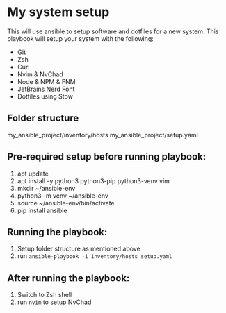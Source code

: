 # My system setup

This will use ansible to setup software and dotfiles for a new system.
This playbook will setup your system with the following:

- Git
- Zsh
- Curl
- Nvim & NvChad
- Node & NPM & FNM
- JetBrains Nerd Font
- Dotfiles using Stow

## Folder structure

my_ansible_project/inventory/hosts
my_ansible_project/setup.yaml

## Pre-required setup before running playbook:

1. apt update
2. apt install -y python3 python3-pip python3-venv vim
3. mkdir ~/ansible-env
4. python3 -m venv ~/ansible-env
5. source ~/ansible-env/bin/activate
6. pip install ansible

## Running the playbook:

1. Setup folder structure as mentioned above
2. run `ansible-playbook -i inventory/hosts setup.yaml`

## After running the playbook:

1. Switch to Zsh shell
2. run `nvim` to setup NvChad
